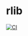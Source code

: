# rlib
[![CI](https://github.com/maksim1744/rlib/actions/workflows/ci.yml/badge.svg)](https://github.com/maksim1744/rlib/actions/workflows/ci.yml)
